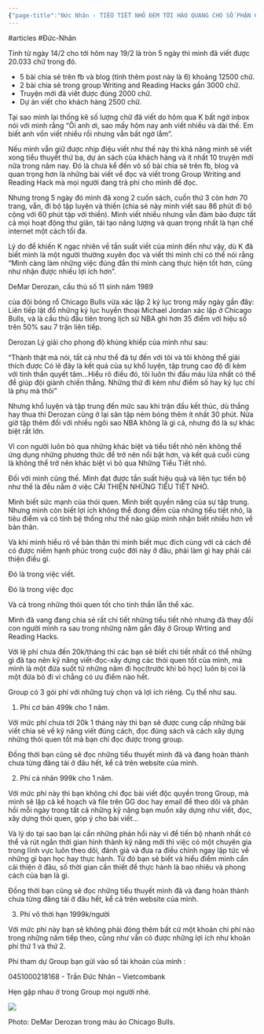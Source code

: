 ```yaml
---
{"page-title":"Đức Nhân - TIỂU TIẾT NHỎ ĐEM TỚI HÀO QUANG CHO SỐ PHẬN CỦA BẠN... | Facebook","url":"https://www.facebook.com/ducnhan89/posts/pfbid027jd6dUg9ab9DDr1JAAfwhCoLsm6oybtrPCszXpcrVsGgPj8axDbkpyBfh7qh8i1Dl","date":"2023-08-06","title":"TIỂU TIẾT NHỎ ĐEM TỚI HÀO QUANG CHO SỐ PHẬN CỦA BẠN","dg-publish":true,"dg-hide":true,"permalink":"/2-reading/articals/tran-duc-nhan/khac/tieu-tiet-nho-dem-toi-hao-quang-cho-so-phan-cua-ban/","hide":true,"dgPassFrontmatter":true}
---
```


#articles #Đức-Nhân 

Tính từ ngày 14/2 cho tới hôm nay 19/2 là tròn 5 ngày thì mình đã viết được 20.033 chữ trong đó.

- 5 bài chia sẻ trên fb và blog (tính thêm post này là 6) khoảng 12500 chữ.
- 2 bài chia sẻ trong group Writing and Reading Hacks gần 3000 chữ.
- Truyện mới đã viết được đúng 2000 chữ.
- Dự án viết cho khách hàng 2500 chữ.

Tại sao mình lại thống kê số lượng chữ đã viết do hôm qua K bất ngờ inbox nói với mình rằng “Ôi anh ơi, sao mấy hôm nay anh viết nhiều và dài thế. Em biết anh vốn viết nhiều rồi nhưng vẫn bất ngờ lắm”.

Nếu mình vẫn giữ được nhịp điệu viết như thế này thì khả năng mình sẽ viết xong tiểu thuyết thứ ba, dự án sách của khách hàng và ít nhất 10 truyện mới nữa trong năm nay. Đó là chưa kể đến vô số bài chia sẻ trên fb, blog và quan trọng hơn là những bài viết về đọc và viết trong Group Writing and Reading Hack mà mọi người đang trả phí cho mình để đọc.

Nhưng trong 5 ngày đó mình đã xong 2 cuốn sách, cuốn thứ 3 còn hơn 70 trang, vẫn, đi bộ tập luyện và thiền (chia sẻ này mình viết sau 86 phút đi bộ cộng với 60 phút tập với thiền). Mình viết nhiều nhưng vẫn đảm bảo được tất cả mọi hoạt động thư giãn, tái tạo năng lượng và quan trọng nhất là hạn chế internet một cách tối đa.

Lý do để khiến K ngạc nhiên về tần suất viết của mình đến như vậy, dù K đã biết mình là một người thường xuyên đọc và viết thì mình chỉ có thể nói rằng “Mình càng làm những việc đúng đắn thì mình càng thực hiện tốt hơn, cũng như nhận được nhiều lợi ích hơn”.

DeMar Derozan, cầu thủ số 11 sinh năm 1989

của đội bóng rổ Chicago Bulls vừa xác lập 2 kỷ lục trong mấy ngày gần đây: Liên tiếp lật đổ những kỷ lục huyền thoại Michael Jordan xác lập ở Chicago Bulls, và là cầu thủ đầu tiên trong lịch sử NBA ghi hơn 35 điểm với hiệu số trên 50% sau 7 trận liên tiếp.

Derozan Lý giải cho phong độ khủng khiếp của mình như sau:

“Thành thật mà nói, tất cả như thể đã tự đến với tôi và tôi không thể giải thích được Có lẽ đây là kết quả của sự khổ luyện, tập trung cao độ đi kèm với tinh thần quyết tâm…Hiểu rõ điều đó, tôi luôn thi đấu máu lửa nhất có thể để giúp đội giành chiến thắng. Những thứ đi kèm như điểm số hay kỷ lục chỉ là phụ mà thôi”

Nhưng khổ luyện và tập trung đến mức sau khi trận đấu kết thúc, dù thắng hay thua thì Derozan cũng ở lại sân tập ném bóng thêm ít nhất 30 phút. Nửa giờ tập thêm đối với nhiều ngôi sao NBA không là gì cả, nhưng đó là sự khác biệt rất lớn.

Vì con người luôn bỏ qua những khác biệt và tiểu tiết nhỏ nên không thể ứng dụng những phương thức để trở nên nổi bật hơn, và kết quả cuối cùng là không thể trở nên khác biệt vì bỏ qua Những Tiểu Tiết nhỏ.

Đối với mình cũng thế. Mình đạt được tần suất hiệu quả và liên tục tiến bộ như thế là đều nằm ở việc CẢI THIỆN NHỮNG TIỂU TIẾT NHỎ.

Mình biết sức mạnh của thói quen. Mình biết quyền năng của sự tập trung. Nhưng mình còn biết lợi ích không thể đong đếm của những tiểu tiết nhỏ, là tiêu điểm và có tính bệ thống như thế nào giúp mình nhận biết nhiều hơn về bản thân.

Và khi mình hiểu rõ về bản thân thì mình biết mục đích cùng với cả cách để có được niềm hạnh phúc trong cuộc đời này ở đâu, phải làm gì hay phải cải thiện điều gì.

Đó là trong việc viết.

Đó là trong việc đọc

Và cả trong những thói quen tốt cho tinh thần lẫn thể xác.

Mình đã vang đang chia sẻ rất chi tiết những tiểu tiết nhỏ nhưng đã thay đổi con người mình ra sau trong những năm gần đây ở Group Wrting and Reading Hacks.

Với lệ phí chưa đến 20k/tháng thì các bạn sẽ biết chi tiết nhất có thể những gì đã tạo nên kỹ năng viết-đọc-xây dựng các thói quen tốt của mình, mà mình là một đứa suốt từ những năm đi học(trước khi bỏ học) luôn bị coi là một đứa bỏ đi vì chẳng có ưu điểm nào hết.

Group có 3 gói phí với những tuỳ chọn và lợi ích riêng. Cụ thể như sau.

1. Phí cơ bản 499k cho 1 năm.

Với mức phí chưa tới 20k 1 tháng này thì bạn sẽ được cung cấp những bài viết chia sẻ về kỹ năng viết đúng cách, đọc đúng sách và cách xây dựng những thói quen tốt mà bạn chỉ đọc được trong group.

Đồng thời bạn cũng sẽ đọc những tiểu thuyết mình đã và đang hoàn thành chưa từng đăng tải ở đâu hết, kể cả trên website của mình.

2. Phí cá nhân 999k cho 1 năm.

Với mức phí này thì bạn không chỉ đọc bài viết độc quyền trong Group, mà mình sẽ lập cả kế hoạch và file trên GG doc hay email để theo dõi và phản hồi mỗi ngày trong tất cả những kỹ năng bạn muốn xây dựng như viết, đọc, xây dựng thói quen, góp ý cho bài viết...

Và lý do tại sao bạn lại cần những phản hồi này vì để tiến bộ nhanh nhất có thể và rút ngắn thời gian hình thành kỹ năng mới thì việc có một chuyên gia trong lĩnh vực luôn theo dõi, đánh giá và đưa ra điều chỉnh ngay lập tức về những gì bạn học hay thực hành. Từ đó bạn sẽ biết và hiểu điểm mình cẩn cải thiện ở đâu, số thời gian cần thiết để thực hành là bao nhiêu và phong cách của bạn là gì.

Đồng thời bạn cũng sẽ đọc những tiểu thuyết mình đã và đang hoàn thành chưa từng đăng tải ở đâu hết, kể cả trên website của mình.

3. Phí vô thời hạn 1999k/người

Với mức phí này bạn sẽ không phải đóng thêm bất cứ một khoản chi phí nào trong những năm tiếp theo, cũng như vẫn có được những lợi ích như khoản phí thứ 1 và thứ 2.

Phí tham dự Group bạn gửi vào số tài khoản của mình :

0451000218168 - Trần Đức Nhân – Vietcombank

Hẹn gặp nhau ở trong Group mọi người nhé.

![](https://i.imgur.com/eEJqXxZ.png)

Photo: DeMar Derozan trong màu áo Chicago Bulls.
